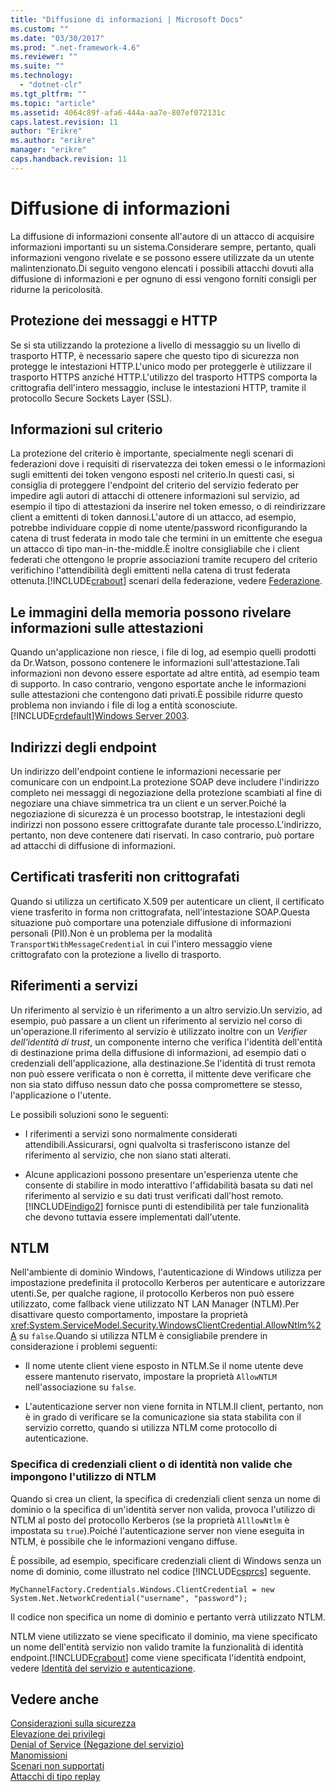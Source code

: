 ```yaml
---
title: "Diffusione di informazioni | Microsoft Docs"
ms.custom: ""
ms.date: "03/30/2017"
ms.prod: ".net-framework-4.6"
ms.reviewer: ""
ms.suite: ""
ms.technology: 
  - "dotnet-clr"
ms.tgt_pltfrm: ""
ms.topic: "article"
ms.assetid: 4064c89f-afa6-444a-aa7e-807ef072131c
caps.latest.revision: 11
author: "Erikre"
ms.author: "erikre"
manager: "erikre"
caps.handback.revision: 11
---
```

# Diffusione di informazioni
La diffusione di informazioni consente all'autore di un attacco di acquisire informazioni importanti su un sistema.Considerare sempre, pertanto, quali informazioni vengono rivelate e se possono essere utilizzate da un utente malintenzionato.Di seguito vengono elencati i possibili attacchi dovuti alla diffusione di informazioni e per ognuno di essi vengono forniti consigli per ridurne la pericolosità.  
  
## Protezione dei messaggi e HTTP  
 Se si sta utilizzando la protezione a livello di messaggio su un livello di trasporto HTTP, è necessario sapere che questo tipo di sicurezza non protegge le intestazioni HTTP.L'unico modo per proteggerle è utilizzare il trasporto HTTPS anziché HTTP.L'utilizzo del trasporto HTTPS comporta la crittografia dell'intero messaggio, incluse le intestazioni HTTP, tramite il protocollo Secure Sockets Layer \(SSL\).  
  
## Informazioni sul criterio  
 La protezione del criterio è importante, specialmente negli scenari di federazioni dove i requisiti di riservatezza dei token emessi o le informazioni sugli emittenti dei token vengono esposti nel criterio.In questi casi, si consiglia di proteggere l'endpoint del criterio del servizio federato per impedire agli autori di attacchi di ottenere informazioni sul servizio, ad esempio il tipo di attestazioni da inserire nel token emesso, o di reindirizzare client a emittenti di token dannosi.L'autore di un attacco, ad esempio, potrebbe individuare coppie di nome utente\/password riconfigurando la catena di trust federata in modo tale che termini in un emittente che esegua un attacco di tipo man\-in\-the\-middle.È inoltre consigliabile che i client federati che ottengono le proprie associazioni tramite recupero del criterio verifichino l'attendibilità degli emittenti nella catena di trust federata ottenuta.[!INCLUDE[crabout](../../../../includes/crabout-md.md)] scenari della federazione, vedere [Federazione](../../../../docs/framework/wcf/feature-details/federation.md).  
  
## Le immagini della memoria possono rivelare informazioni sulle attestazioni  
 Quando un'applicazione non riesce, i file di log, ad esempio quelli prodotti da Dr.Watson, possono contenere le informazioni sull'attestazione.Tali informazioni non devono essere esportate ad altre entità, ad esempio team di supporto. In caso contrario, vengono esportate anche le informazioni sulle attestazioni che contengono dati privati.È possibile ridurre questo problema non inviando i file di log a entità sconosciute.[!INCLUDE[crdefault](../../../../includes/crdefault-md.md)][Windows Server 2003](http://go.microsoft.com/fwlink/?LinkId=89160).  
  
## Indirizzi degli endpoint  
 Un indirizzo dell'endpoint contiene le informazioni necessarie per comunicare con un endpoint.La protezione SOAP deve includere l'indirizzo completo nei messaggi di negoziazione della protezione scambiati al fine di negoziare una chiave simmetrica tra un client e un server.Poiché la negoziazione di sicurezza è un processo bootstrap, le intestazioni degli indirizzi non possono essere crittografate durante tale processo.L'indirizzo, pertanto, non deve contenere dati riservati. In caso contrario, può portare ad attacchi di diffusione di informazioni.  
  
## Certificati trasferiti non crittografati  
 Quando si utilizza un certificato X.509 per autenticare un client, il certificato viene trasferito in forma non crittografata, nell'intestazione SOAP.Questa situazione può comportare una potenziale diffusione di informazioni personali \(PII\).Non è un problema per la modalità `TransportWithMessageCredential` in cui l'intero messaggio viene crittografato con la protezione a livello di trasporto.  
  
## Riferimenti a servizi  
 Un riferimento al servizio è un riferimento a un altro servizio.Un servizio, ad esempio, può passare a un client un riferimento al servizio nel corso di un'operazione.Il riferimento al servizio è utilizzato inoltre con un *Verifier dell'identità di trust*, un componente interno che verifica l'identità dell'entità di destinazione prima della diffusione di informazioni, ad esempio dati o credenziali dell'applicazione, alla destinazione.Se l'identità di trust remota non può essere verificata o non è corretta, il mittente deve verificare che non sia stato diffuso nessun dato che possa compromettere se stesso, l'applicazione o l'utente.  
  
 Le possibili soluzioni sono le seguenti:  
  
-   I riferimenti a servizi sono normalmente considerati attendibili.Assicurarsi, ogni qualvolta si trasferiscono istanze del riferimento al servizio, che non siano stati alterati.  
  
-   Alcune applicazioni possono presentare un'esperienza utente che consente di stabilire in modo interattivo l'affidabilità basata su dati nel riferimento al servizio e su dati trust verificati dall'host remoto.[!INCLUDE[indigo2](../../../../includes/indigo2-md.md)] fornisce punti di estendibilità per tale funzionalità che devono tuttavia essere implementati dall'utente.  
  
## NTLM  
 Nell'ambiente di dominio Windows, l'autenticazione di Windows utilizza per impostazione predefinita il protocollo Kerberos per autenticare e autorizzare utenti.Se, per qualche ragione, il protocollo Kerberos non può essere utilizzato, come fallback viene utilizzato NT LAN Manager \(NTLM\).Per disattivare questo comportamento, impostare la proprietà <xref:System.ServiceModel.Security.WindowsClientCredential.AllowNtlm%2A> su `false`.Quando si utilizza NTLM è consigliabile prendere in considerazione i problemi seguenti:  
  
-   Il nome utente client viene esposto in NTLM.Se il nome utente deve essere mantenuto riservato, impostare la proprietà `AllowNTLM` nell'associazione su `false`.  
  
-   L'autenticazione server non viene fornita in NTLM.Il client, pertanto, non è in grado di verificare se la comunicazione sia stata stabilita con il servizio corretto, quando si utilizza NTLM come protocollo di autenticazione.  
  
### Specifica di credenziali client o di identità non valide che impongono l'utilizzo di NTLM  
 Quando si crea un client, la specifica di credenziali client senza un nome di dominio o la specifica di un'identità server non valida, provoca l'utilizzo di NTLM al posto del protocollo Kerberos \(se la proprietà `AlllowNtlm` è impostata su `true`\).Poiché l'autenticazione server non viene eseguita in NTLM, è possibile che le informazioni vengano diffuse.  
  
 È possibile, ad esempio, specificare credenziali client di Windows senza un nome di dominio, come illustrato nel codice [!INCLUDE[csprcs](../../../../includes/csprcs-md.md)] seguente.  
  
```  
MyChannelFactory.Credentials.Windows.ClientCredential = new System.Net.NetworkCredential("username", "password");  
```  
  
 Il codice non specifica un nome di dominio e pertanto verrà utilizzato NTLM.  
  
 NTLM viene utilizzato se viene specificato il dominio, ma viene specificato un nome dell'entità servizio non valido tramite la funzionalità di identità endpoint.[!INCLUDE[crabout](../../../../includes/crabout-md.md)] come viene specificata l'identità endpoint, vedere [Identità del servizio e autenticazione](../../../../docs/framework/wcf/feature-details/service-identity-and-authentication.md).  
  
## Vedere anche  
 [Considerazioni sulla sicurezza](../../../../docs/framework/wcf/feature-details/security-considerations-in-wcf.md)   
 [Elevazione dei privilegi](../../../../docs/framework/wcf/feature-details/elevation-of-privilege.md)   
 [Denial of Service \(Negazione del servizio\)](../../../../docs/framework/wcf/feature-details/denial-of-service.md)   
 [Manomissioni](../../../../docs/framework/wcf/feature-details/tampering.md)   
 [Scenari non supportati](../../../../docs/framework/wcf/feature-details/unsupported-scenarios.md)   
 [Attacchi di tipo replay](../../../../docs/framework/wcf/feature-details/replay-attacks.md)